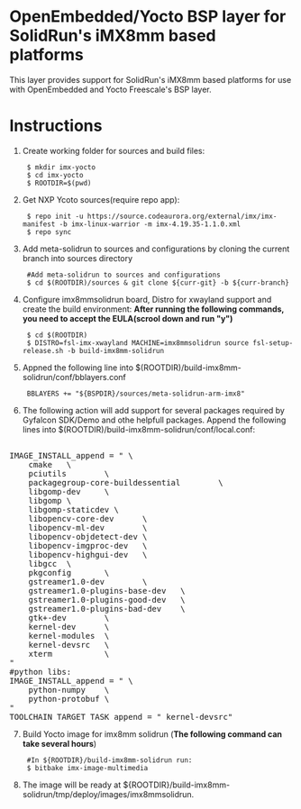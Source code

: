 OpenEmbedded/Yocto BSP layer for SolidRun's iMX8mm based platforms
================================================================

This layer provides support for SolidRun's iMX8mm based platforms for
use with OpenEmbedded and Yocto Freescale's BSP layer.


# Instructions
1. Create working folder for sources and build files:

		$ mkdir imx-yocto
		$ cd imx-yocto
		$ ROOTDIR=$(pwd)

2. Get NXP Ycoto sources(require repo app):

		$ repo init -u https://source.codeaurora.org/external/imx/imx-manifest -b imx-linux-warrior -m imx-4.19.35-1.1.0.xml
		$ repo sync
		
3. Add meta-solidrun to sources and configurations by cloning the current branch into sources directory

		#Add meta-solidrun to sources and configurations
		$ cd $(ROOTDIR)/sources & git clone ${curr-git} -b ${curr-branch}

4. Configure imx8mmsolidrun board, Distro for xwayland support and create the build environment:
**After running the following commands, you need to accept the EULA(scrool down and run "y")**

		$ cd $(ROOTDIR)
		$ DISTRO=fsl-imx-xwayland MACHINE=imx8mmsolidrun source fsl-setup-release.sh -b build-imx8mm-solidrun
		
5. Appned the following line into $(ROOTDIR)/build-imx8mm-solidrun/conf/bblayers.conf

		BBLAYERS += "${BSPDIR}/sources/meta-solidrun-arm-imx8"

6. The following action will add support for several packages required by Gyfalcon SDK/Demo and othe helpfull packages.
   Append the following lines into $(ROOTDIR)/build-imx8mm-solidrun/conf/local.conf:
		
<pre> 
IMAGE_INSTALL_append = " \
	cmake   \
	pciutils        \
	packagegroup-core-buildessential        \
	libgomp-dev     \
	libgomp \
	libgomp-staticdev \
	libopencv-core-dev      \
	libopencv-ml-dev        \
	libopencv-objdetect-dev \
	libopencv-imgproc-dev   \
	libopencv-highgui-dev   \
	libgcc  \
	pkgconfig       \
	gstreamer1.0-dev        \
	gstreamer1.0-plugins-base-dev   \
	gstreamer1.0-plugins-good-dev   \
	gstreamer1.0-plugins-bad-dev    \
	gtk+-dev        \
	kernel-dev      \
	kernel-modules  \
	kernel-devsrc   \
	xterm           \
"
#python libs:
IMAGE_INSTALL_append = " \
	python-numpy    \
	python-protobuf \
"
TOOLCHAIN_TARGET_TASK_append = " kernel-devsrc"
</pre>
7. Build Yocto image for imx8mm solidrun (**The following command can take several hours**)

		#In ${ROOTDIR}/build-imx8mm-solidrun run:
		$ bitbake imx-image-multimedia
	
8. The image will be ready at ${ROOTDIR}/build-imx8mm-solidrun/tmp/deploy/images/imx8mmsolidrun.



